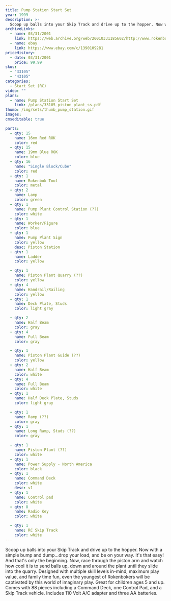 ```yaml
---
title: Pump Station Start Set
year: 1999
description: >-
  Scoop up balls into your Skip Track and drive up to the hopper. Now with a simple bump and dump...drop your load, and be on your way. It's that easy! And that's only the beginning.
archiveLinks:
  - name: 03/31/2001
    link: https://web.archive.org/web/20010331185602/http://www.rokenbok.com/catalog/pd_ss_pump.html
  - name: ebay
    link: https://www.ebay.com/c/1390109281
priceHistory:
  - date: 03/31/2001
    price: 99.99
skus:
  - "33105"
  - "43105"
categories:
  - Start Set (RC)
video: ""
plans:
  - name: Pump Station Start Set
    link: /plans/33105_piston_plant_ss.pdf
thumb: /img/sets/thumb_pump_station.gif
images:
cmseditable: true

parts:
  - qty: 15
    name: 16mm Red ROK
    color: red
  - qty: 15
    name: 19mm Blue ROK
    color: blue
  - qty: 16
    name: "Single Block/Cube"
    color: red
  - qty: 1
    name: Rokenbok Tool
    color: metal
  - qty: 2
    name: Lamp
    color: green
  - qty: 1
    name: Pump Plant Control Station (??)
    color: white
  - qty: 1
    name: Worker/Figure
    color: blue
  - qty: 1
    name: Pump Plant Sign
    color: yellow
    desc: Piston Station
  - qty: 1
    name: Ladder
    color: yellow

  - qty: 1
    name: Piston Plant Quarry (??)
    color: yellow
  - qty: 4
    name: Handrail/Railing
    color: yellow
  - qty: 1
    name: Deck Plate, Studs
    color: light gray

  - qty: 2
    name: Half Beam
    color: gray
  - qty: 4
    name: Full Beam
    color: gray

  - qty: 1
    name: Piston Plant Guide (??)
    color: yellow
  - qty: 2
    name: Half Beam
    color: white
  - qty: 4
    name: Full Beam
    color: white
  - qty: 1
    name: Half Deck Plate, Studs
    color: light gray

  - qty: 1
    name: Ramp (??)
    color: gray
  - qty: 1
    name: Long Ramp, Studs (??)
    color: gray

  - qty: 1
    name: Piston Plant (??)
    color: white
  - qty: 1
    name: Power Supply - North America
    color: black
  - qty: 1
    name: Command Deck
    color: white
    desc: v1
  - qty: 1
    name: Control pad
    color: white
  - qty: 8
    name: Radio Key
    color: white

  - qty: 1
    name: RC Skip Track
    color: white
---
```

Scoop up balls into your Skip Track and drive up to the hopper. Now with a simple bump and dump...drop your load, and be on your way. It's that easy! And that's only the beginning. Now, race through the piston arm and watch how cool it is to send balls up, down and around the plant until they slide into the quarry. Designed with multiple skill levels in-mind, maximum play value, and family time fun, even the youngest of Rokenbokers will be captivated by this world of imaginary play. Great for children ages 5 and up. Comes with 88 pieces including a Command Deck, one Control Pad, and a Skip Track vehicle. Includes 110 Volt A/C adapter and three AA batteries.
